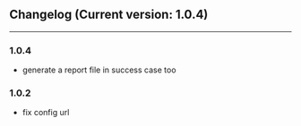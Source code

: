 ## Changelog (Current version: 1.0.4)

-----------------

### 1.0.4

- generate a report file in success case too

### 1.0.2

- fix config url